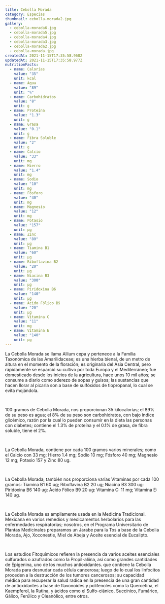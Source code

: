```yaml
---
title: Cebolla Morada
category: Especias
thumbnail: cebolla-morada2.jpg
gallery:
  - cebolla-morada6.jpg
  - cebolla-morada5.jpg
  - cebolla-morada4.jpg
  - cebolla-morada3.jpg
  - cebolla-morada2.jpg
  - cebolla-morada.jpg
createdAt: 2021-11-15T17:35:58.968Z
updatedAt: 2021-11-15T17:35:58.977Z
nutritionFacts:
  - name: Calorías
    value: "35"
    unit: kcal
  - name: Agua
    value: "89"
    unit: "%"
  - name: Carbohidratos
    value: "8"
    unit: g
  - name: Proteína
    value: "1.3"
    unit: g
  - name: Grasa
    value: "0.1"
    unit: g
  - name: Fibra Soluble
    value: "2"
    unit: g
  - name: Calcio
    value: "33"
    unit: mg
  - name: Hierro
    value: "1.4"
    unit: mg
  - name: Sodio
    value: "10"
    unit: mg
  - name: Fósforo
    value: "40"
    unit: mg
  - name: Magnesio
    value: "12"
    unit: mg
  - name: Potasio
    value: "157"
    unit: µg
  - name: Zinc
    value: "80"
    unit: µg
  - name: Tiamina B1
    value: "60"
    unit: µg
  - name: Riboflavina B2
    value: "20"
    unit: µg
  - name: Niacina B3
    value: "300"
    unit: µg
  - name: Piridoxina B6
    value: "140"
    unit: µg
  - name: Ácido Fólico B9
    value: "20"
    unit: µg
  - name: Vitamina C
    value: "11"
    unit: mg
  - name: Vitamina E
    value: "140"
    unit: µg
---
```

La Cebolla Morada se llama Allium cepa y pertenece a la Familia Taxonómica de las Amarilidaceae; es una hierba bienal, de un metro de altura en el momento de la floración; es originaria del Asia Central, pero rápidamente se esparció su cultivo por toda Europa y el Mediterráneo; fue domesticado desde los inicios de la agricultura, hace unos 10 mil años; se consume a diario como aderezo de sopas y guisos; las sustancias que hacen llorar al picarla son a base de sulfóxidos de tiopropanal, lo cual se evita mojándola.

<br/>

100 gramos de Cebolla Morada, nos proporcionan 35 kilocalorías; el 89% de su peso es agua; el 8% de su peso son carbohidratos, con bajo índice glicémico, razón por la cual lo pueden consumir en la dieta las personas con diabetes; contiene el 1.3% de proteína y el 0.1% de grasa, de fibra soluble, tiene el 2%.

<br/>

La Cebolla Morada, contiene por cada 100 gramos varios minerales; como el Calcio con 33 mg; Hierro 1.4 mg; Sodio 10 mg; Fósforo 40 mg; Magnesio 12 mg; Potasio 157 y Zinc 80 ug.

<br/>

La Cebolla Morada, también nos proporciona varias Vitaminas por cada 100 gramos: Tiamina B1 60 ug; Riboflavina B2 20 ug; Niacina B3 300 ug: Piridoxina B6 140 ug: Ácido Fólico B9 20 ug: Vitamina C: 11 mg; Vitamina E: 140 ug.

<br/>

La Cebolla Morada es ampliamente usada en la Medicina Tradicional. Mexicana en varios remedios y medicamentos herbolarios para las enfermedades respiratorias; nosotros, en el Programa Universitario de Plantas Medicinales preparamos un Jarabe para la Tos a base de la Cebolla Morada, Ajo, Xoconestle, Miel de Abeja y Aceite esencial de Eucalipto.

<br/>

Los estudios Fitoquímicos refieren la presencia da varios aceites esenciales sulfurados o azufrados como la Propil-aliína, así como grandes cantidades de Epigenina, uno de los muchos antioxidantes. que contiene la Cebolla Morada para desnudar cada célula cancerosa; luego de lo cual los linfocitos proceden a la destrucción de los tumores cancerosos; su capacidad médica para recuperar la salud radica en la presencia de una gran cantidad de antioxidantes a base de flavonoides y polifenoles como la Quercetina, el Kaempferol, la Rutina, y ácidos como el Sulfo-ciánico, Succínico, Fumárico, Gálico, Ferúlico y Oleanólico, entre otros.